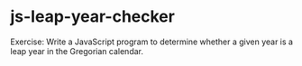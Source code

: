 # js-leap-year-checker
 Exercise: Write a JavaScript program to determine whether a given year is a leap year in the Gregorian calendar.
